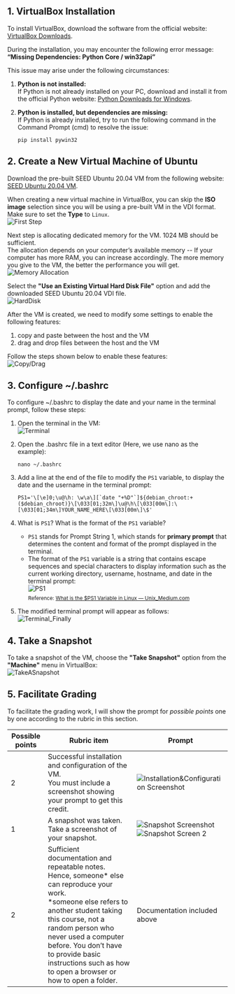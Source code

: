 
## 1. VirtualBox Installation

To install VirtualBox, download the software from the official website: [VirtualBox Downloads](https://www.virtualbox.org/wiki/Downloads).

During the installation, you may encounter the following error message:  
**“Missing Dependencies: Python Core / win32api”**

This issue may arise under the following circumstances:
1. **Python is not installed:**  
    If Python is not already installed on your PC, download and install it from the official Python website: [Python Downloads for Windows](https://www.python.org/downloads/windows/).

2. **Python is installed, but dependencies are missing:**  
    If Python is already installed, try to run the following command in the Command Prompt (cmd) to resolve the issue:  
    ```shell
    pip install pywin32
    ```

<div style="page-break-before: always;"></div>

## 2. Create a New Virtual Machine of Ubuntu

Download the pre-built SEED Ubuntu 20.04 VM from the following website: [SEED Ubuntu 20.04 VM](https://seedsecuritylabs.org/labsetup.html).


When creating a new virtual machine in VirtualBox, you can skip the **ISO image** selection since you will be using a pre-built VM in the VDI format.  
Make sure to set the **Type** to `Linux`.  
![First Step](./2-1.png)

Next step is allocating dedicated memory for the VM. 1024 MB should be sufficient.  
The allocation depends on your computer’s available memory -- If your computer has more RAM, you can increase accordingly. The more memory you give to the VM, the better the performance you will get.  
![Memory Allocation](2-2.png)

Select the **"Use an Existing Virtual Hard Disk File"** option and add the downloaded SEED Ubuntu 20.04 VDI file.  
![HardDisk](./2-3.png)

After the VM is created, we need to modify some settings to enable the following features:  
1. copy and paste between the host and the VM
2. drag and drop files between the host and the VM  

Follow the steps shown below to enable these features:  
![Copy/Drag](./2-4.png)

<div style="page-break-before: always;"></div>

## 3. Configure ~/.bashrc

To configure ~/.bashrc to display the date and your name in the terminal prompt, follow these steps:  
1. Open the terminal in the VM:  
![Terminal](3-1.png)

2. Open the .bashrc file in a text editor (Here, we use nano as the example):  
    ```shell
    nano ~/.bashrc
    ```

3. Add a line at the end of the file to modify the `PS1` variable, to display the date and the username in the terminal prompt:  
    ```shell
    PS1='\[\e]0;\u@\h: \w\a\][`date "+%D"`]${debian_chroot:+($debian_chroot)}\[\033[01;32m\]\u@\h\[\033[00m\]:\[\033[01;34m\]YOUR_NAME_HERE\[\033[00m\]\$'
    ```

4. What is `PS1`? What is the format of the `PS1` variable?  
    - `PS1` stands for Prompt String 1, which stands for **primary prompt** that determines the content and format of the prompt displayed in the terminal.  
    - The format of the `PS1` variable is a string that contains escape sequences and special characters to display information such as the current working directory, username, hostname, and date in the terminal prompt:  
    ![PS1](3-2.png)  
    <sub>Reference: [What is the $PS1 Variable in Linux — Unix_Medium.com](https://medium.com/@linuxadminhacks/what-is-the-ps1-variable-in-linux-unix-9932e981c276)</sub>

5. The modified terminal prompt will appear as follows:  
![Terminal_Finally](3-3.png)

<div style="page-break-before: always;"></div>

## 4. Take a Snapshot
To take a snapshot of the VM, choose the **"Take Snapshot"** option from the **"Machine"** menu in VirtualBox:  
![TakeASnapshot](4-1.png)

<div style="page-break-before: always;"></div>

## 5. Facilitate Grading
To facilitate the grading work, I will show the prompt for *possible points* one by one according to the rubric in this section.

| Possible points | Rubric item                                                                                                      | Prompt        |
|------------------|-----------------------------------------------------------------------------------------------------------------|-------------------|
| 2                | Successful installation and configuration of the VM. <br> You must include a screenshot showing your prompt to get this credit. | ![Installation&Configuration Screenshot](./5-1.png) |
| 1                | A snapshot was taken. Take a screenshot of your snapshot.                                                      | ![Snapshot Screenshot](./5-2.png) <br> ![Snapshot Screen 2](5-3.png) |
| 2                | Sufficient documentation and repeatable notes. Hence, someone* else can reproduce your work. <br> *someone else refers to another student taking this course, not a random person who never used a computer before. You don’t have to provide basic instructions such as how to open a browser or how to open a folder.                  | Documentation included above |